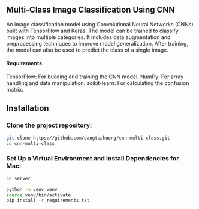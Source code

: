 ## Multi-Class Image Classification Using CNN

An image classification model using Convolutional Neural Networks (CNNs) built with TensorFlow and Keras. The model can be trained to classify images into multiple categories. It includes data augmentation and preprocessing techniques to improve model generalization. After training, the model can also be used to predict the class of a single image.

#### Requirements

TensorFlow: For building and training the CNN model.
NumPy: For array handling and data manipulation.
scikit-learn: For calculating the confusion matrix.

## Installation

### Clone the project repository:

```bash
git clone https://github.com/dangtuphuong/cnn-multi-class.git
cd cnn-multi-class
```

### Set Up a Virtual Environment and Install Dependencies for Mac:

```bash
cd server

python -m venv venv
source venv/bin/activate
pip install -r requirements.txt
```
